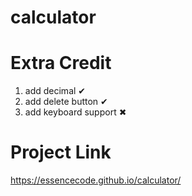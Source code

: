 # calculator

# Extra Credit
1. add decimal ✔
2. add delete button ✔
3. add keyboard support ✖

# Project Link
https://essencecode.github.io/calculator/